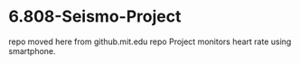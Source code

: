 # 6.808-Seismo-Project

repo moved here from github.mit.edu repo
Project monitors heart rate using smartphone.
